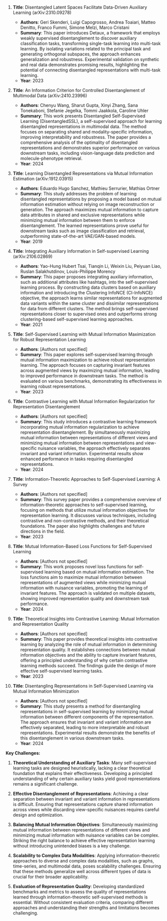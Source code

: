 1. **Title**: Disentangled Latent Spaces Facilitate Data-Driven Auxiliary Learning (arXiv:2310.09278)
   - **Authors**: Geri Skenderi, Luigi Capogrosso, Andrea Toaiari, Matteo Denitto, Franco Fummi, Simone Melzi, Marco Cristani
   - **Summary**: This paper introduces Detaux, a framework that employs weakly supervised disentanglement to discover auxiliary classification tasks, transforming single-task learning into multi-task learning. By isolating variations related to the principal task and generating orthogonal subspaces, the approach enhances generalization and robustness. Experimental validation on synthetic and real data demonstrates promising results, highlighting the potential of connecting disentangled representations with multi-task learning.
   - **Year**: 2023

2. **Title**: An Information Criterion for Controlled Disentanglement of Multimodal Data (arXiv:2410.23996)
   - **Authors**: Chenyu Wang, Sharut Gupta, Xinyi Zhang, Sana Tonekaboni, Stefanie Jegelka, Tommi Jaakkola, Caroline Uhler
   - **Summary**: This work presents Disentangled Self-Supervised Learning (DisentangledSSL), a self-supervised approach for learning disentangled representations in multimodal data. The method focuses on separating shared and modality-specific information, improving interpretability and robustness. The paper provides a comprehensive analysis of the optimality of disentangled representations and demonstrates superior performance on various downstream tasks, including vision-language data prediction and molecule-phenotype retrieval.
   - **Year**: 2024

3. **Title**: Learning Disentangled Representations via Mutual Information Estimation (arXiv:1912.03915)
   - **Authors**: Eduardo Hugo Sanchez, Mathieu Serrurier, Mathias Ortner
   - **Summary**: This study addresses the problem of learning disentangled representations by proposing a model based on mutual information estimation without relying on image reconstruction or generation. The approach maximizes mutual information to capture data attributes in shared and exclusive representations while minimizing mutual information between them to enforce disentanglement. The learned representations prove useful for downstream tasks such as image classification and retrieval, outperforming state-of-the-art VAE/GAN-based models.
   - **Year**: 2019

4. **Title**: Integrating Auxiliary Information in Self-supervised Learning (arXiv:2106.02869)
   - **Authors**: Yao-Hung Hubert Tsai, Tianqin Li, Weixin Liu, Peiyuan Liao, Ruslan Salakhutdinov, Louis-Philippe Morency
   - **Summary**: This paper proposes integrating auxiliary information, such as additional attributes like hashtags, into the self-supervised learning process. By constructing data clusters based on auxiliary information and introducing the Clustering InfoNCE (Cl-InfoNCE) objective, the approach learns similar representations for augmented data variants within the same cluster and dissimilar representations for data from different clusters. The method brings self-supervised representations closer to supervised ones and outperforms strong clustering-based self-supervised learning approaches.
   - **Year**: 2021

5. **Title**: Self-Supervised Learning with Mutual Information Maximization for Robust Representation Learning
   - **Authors**: [Authors not specified]
   - **Summary**: This paper explores self-supervised learning through mutual information maximization to achieve robust representation learning. The approach focuses on capturing invariant features across augmented views by maximizing mutual information, leading to improved performance in downstream tasks. The method is evaluated on various benchmarks, demonstrating its effectiveness in learning robust representations.
   - **Year**: 2023

6. **Title**: Contrastive Learning with Mutual Information Regularization for Representation Disentanglement
   - **Authors**: [Authors not specified]
   - **Summary**: This study introduces a contrastive learning framework incorporating mutual information regularization to achieve representation disentanglement. By simultaneously maximizing mutual information between representations of different views and minimizing mutual information between representations and view-specific nuisance variables, the approach effectively separates invariant and variant information. Experimental results show enhanced performance in tasks requiring disentangled representations.
   - **Year**: 2024

7. **Title**: Information-Theoretic Approaches to Self-Supervised Learning: A Survey
   - **Authors**: [Authors not specified]
   - **Summary**: This survey paper provides a comprehensive overview of information-theoretic approaches to self-supervised learning, focusing on methods that utilize mutual information objectives for representation learning. It discusses various techniques, including contrastive and non-contrastive methods, and their theoretical foundations. The paper also highlights challenges and future directions in the field.
   - **Year**: 2023

8. **Title**: Mutual Information-Based Loss Functions for Self-Supervised Learning
   - **Authors**: [Authors not specified]
   - **Summary**: This work proposes novel loss functions for self-supervised learning based on mutual information estimation. The loss functions aim to maximize mutual information between representations of augmented views while minimizing mutual information with nuisance variables, promoting the learning of invariant features. The approach is validated on multiple datasets, showing improved representation quality and downstream task performance.
   - **Year**: 2024

9. **Title**: Theoretical Insights into Contrastive Learning: Mutual Information and Representation Quality
   - **Authors**: [Authors not specified]
   - **Summary**: This paper provides theoretical insights into contrastive learning by analyzing the role of mutual information in determining representation quality. It establishes connections between mutual information objectives and the ability to capture invariant features, offering a principled understanding of why certain contrastive learning methods succeed. The findings guide the design of more effective self-supervised learning tasks.
   - **Year**: 2023

10. **Title**: Disentangling Representations in Self-Supervised Learning via Mutual Information Minimization
    - **Authors**: [Authors not specified]
    - **Summary**: This study presents a method for disentangling representations in self-supervised learning by minimizing mutual information between different components of the representation. The approach ensures that invariant and variant information are effectively separated, leading to more interpretable and robust representations. Experimental results demonstrate the benefits of this disentanglement in various downstream tasks.
    - **Year**: 2024

**Key Challenges:**

1. **Theoretical Understanding of Auxiliary Tasks**: Many self-supervised learning tasks are designed heuristically, lacking a clear theoretical foundation that explains their effectiveness. Developing a principled understanding of why certain auxiliary tasks yield good representations remains a significant challenge.

2. **Effective Disentanglement of Representations**: Achieving a clear separation between invariant and variant information in representations is difficult. Ensuring that representations capture shared information across views while discarding view-specific nuisances requires careful design and optimization.

3. **Balancing Mutual Information Objectives**: Simultaneously maximizing mutual information between representations of different views and minimizing mutual information with nuisance variables can be complex. Striking the right balance to achieve effective representation learning without introducing unintended biases is a key challenge.

4. **Scalability to Complex Data Modalities**: Applying information-theoretic approaches to diverse and complex data modalities, such as graphs, time-series, and multimodal data, poses scalability challenges. Ensuring that these methods generalize well across different types of data is crucial for their broader applicability.

5. **Evaluation of Representation Quality**: Developing standardized benchmarks and metrics to assess the quality of representations learned through information-theoretic self-supervised methods is essential. Without consistent evaluation criteria, comparing different approaches and understanding their strengths and limitations becomes challenging. 